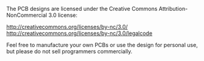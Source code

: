 The PCB designs are licensed under the Creative Commons Attribution-NonCommercial 3.0 license:

http://creativecommons.org/licenses/by-nc/3.0/
http://creativecommons.org/licenses/by-nc/3.0/legalcode

Feel free to manufacture your own PCBs or use the design for personal use,
but please do not sell programmers commercially.
